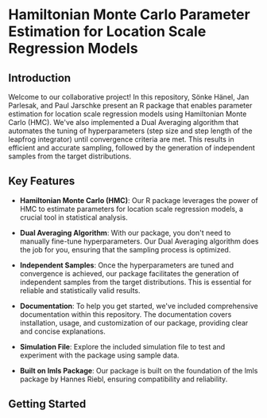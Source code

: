 # Hamiltonian Monte Carlo Parameter Estimation for Location Scale Regression Models

## Introduction

Welcome to our collaborative project! In this repository, Sönke Hänel, Jan Parlesak, and Paul Jarschke present an R package that enables parameter estimation for location scale regression models using Hamiltonian Monte Carlo (HMC). We've also implemented a Dual Averaging algorithm that automates the tuning of hyperparameters (step size and step length of the leapfrog integrator) until convergence criteria are met. This results in efficient and accurate sampling, followed by the generation of independent samples from the target distributions.

## Key Features

- **Hamiltonian Monte Carlo (HMC)**: Our R package leverages the power of HMC to estimate parameters for location scale regression models, a crucial tool in statistical analysis.

- **Dual Averaging Algorithm**: With our package, you don't need to manually fine-tune hyperparameters. Our Dual Averaging algorithm does the job for you, ensuring that the sampling process is optimized.

- **Independent Samples**: Once the hyperparameters are tuned and convergence is achieved, our package facilitates the generation of independent samples from the target distributions. This is essential for reliable and statistically valid results.

- **Documentation**: To help you get started, we've included comprehensive documentation within this repository. The documentation covers installation, usage, and customization of our package, providing clear and concise explanations.

- **Simulation File**: Explore the included simulation file to test and experiment with the package using sample data.

- **Built on lmls Package**: Our package is built on the foundation of the lmls package by Hannes Riebl, ensuring compatibility and reliability.

## Getting Started
